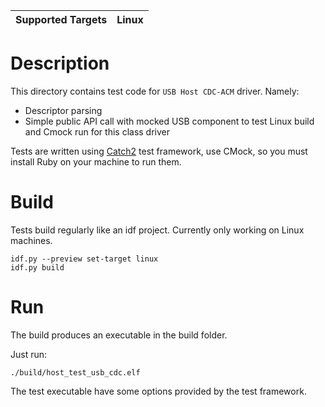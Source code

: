 | Supported Targets | Linux |
| ----------------- | ----- |

# Description

This directory contains test code for `USB Host CDC-ACM` driver. Namely:
* Descriptor parsing
* Simple public API call with mocked USB component to test Linux build and Cmock run for this class driver

Tests are written using [Catch2](https://github.com/catchorg/Catch2) test framework, use CMock, so you must install Ruby on your machine to run them.

# Build

Tests build regularly like an idf project. Currently only working on Linux machines. 

```
idf.py --preview set-target linux
idf.py build
```

# Run

The build produces an executable in the build folder. 

Just run:

```
./build/host_test_usb_cdc.elf
```

The test executable have some options provided by the test framework. 
